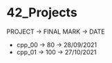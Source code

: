 # 42_Projects

PROJECT     ->     FINAL MARK     ->     DATE

- cpp_00       ->     80                      ->     28/09/2021
- cpp_01       ->     100                    ->     27/10/2021
